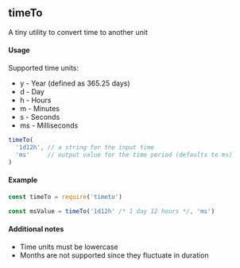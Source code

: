 ## timeTo

A tiny utility to convert time to another unit

#### Usage

Supported time units:
- y  - Year (defined as 365.25 days)
- d  - Day
- h  - Hours
- m  - Minutes
- s  - Seconds
- ms - Milliseconds

```js
timeTo(
  '1d12h', // a string for the input time
  'ms'     // output value for the time period (defaults to ms)
)
```

#### Example

```js
const timeTo = require('timeto')

const msValue = timeTo('1d12h' /* 1 day 12 hours */, 'ms')
```

#### Additional notes

- Time units must be lowercase
- Months are not supported since they fluctuate in duration
